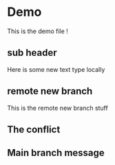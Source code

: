 # Demo
This is the demo file !

## sub  header
Here is some new text type locally

## remote new branch
This is the remote new branch stuff 

## The conflict

## Main branch message 
